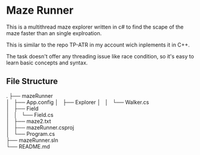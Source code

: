 # Maze Runner
This is a multithread maze explorer written in c# to find the scape of the maze faster than an single explroation.

This is similar to the repo TP-ATR in my account wich inplements it in C++.

The task doesn't offer any threading issue like race condition, so it's easy to learn basic concepts and syntax.

## File Structure

.
├── mazeRunner\
│   ├── App.config
│   ├── Explorer
│   │   └── Walker.cs\
│   ├── Field\
│   │   └── Field.cs\
│   ├── maze2.txt\
│   ├── mazeRunner.csproj\
│   └── Program.cs\
├── mazeRunner.sln\
└── README.md


